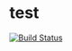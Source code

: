 # test
[![Build Status](https://travis-ci.org/shibata-mamoru/test.svg?branch=master)](https://travis-ci.org/shibata-mamoru/test)
